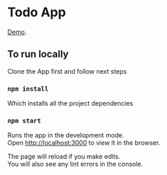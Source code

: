 # Todo App

[Demo](https://todo-app-tdcx.herokuapp.com).

## To run locally

Clone the App first and follow next steps

### `npm install`
Which installs all the project dependencies

### `npm start`

Runs the app in the development mode.\
Open [http://localhost:3000](http://localhost:3000) to view it in the browser.

The page will reload if you make edits.\
You will also see any lint errors in the console.
